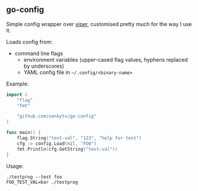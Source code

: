 ## go-config

Simple config wrapper over [viper](https://github.com/spf13/viper), customised pretty much for the way I use it.

Loads config from:
   - command line flags
	 - environment variables (upper-cased flag values, hyphens replaced by underscores)
	 - YAML config file in `~/.config/<binary-name>`

Example:
```go
import (
	"flag"
	"fmt"

	"github.com/venkytv/go-config"
)

func main() {
	flag.String("test-val", "123", "help for test")
	cfg := config.Load(nil, "FOO")
	fmt.Println(cfg.GetString("test-val"))
}
```

Usage:
```shell
./testprog --test foo
FOO_TEST_VAL=bar ./testprog
```
